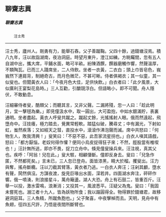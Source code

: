 

## 聊齋志異

##### 聊齋志異
　　`汪士秀`

* * *

汪士秀，廬州人。剛勇有力，能舉石舂。父子善蹴鞠。父四十餘，過錢塘沒焉。積八九年，汪以故詣湖南，夜泊洞庭。時望月東升，澄江如練。方眺矚間，忽有五人自湖中出，攜大席，平鋪水面，略可半畝。紛陳酒饌，饌器磨觸作響，然聲溫厚，不類陶瓦。已而三人踐席坐，二人侍飲。坐者一衣黃，二衣白；頭上巾皆皂色，峩峩然下連肩背，制絕奇古，而月色微茫，不甚可晰。侍者俱褐衣；其一似童，其一似叟也。但聞黃衣人曰：「今夜月色大佳，足供快飲。」白衣者曰：「此夕風景，大似廣利王宴梨花島時。」三人互勸，引釂競浮白。但語略小，即不可聞。舟人隱伏，不敢動息。

汪細審侍者叟，酷類父；而聽其言，又非父聲。二漏將殘，忽一人曰：「趁此明月，宜一擊毬為樂。」即見僮汲水中，取一圓出，大可盈抱，中如水銀滿貯，表裏通明。坐者盡起。黃衣人呼叟共蹴之。蹴起丈餘，光搖搖射人眼。俄而然遠起，飛墮舟中。汪技癢，極力踏去，覺異常輕軟。踏猛似破，騰尋丈；中有漏光，下射如虹，蚩然疾落；又如經天之彗，直投水中，滾滾作沸泡聲而滅。席中共怒曰：「何物生人，敗我清興！」叟笑曰：「不惡不惡，此吾家流星拐也。」白衣人嗔其語戲，怒曰：「都方厭惱，老奴何得作懽？便同小烏皮捉得狂子來；不然，脛股當有椎喫也！」汪計無所逃，即亦不畏，捉刀立舟中。倏見僮叟操兵來。汪注視，真其父也。疾呼：「阿翁！兒在此。」叟大駭，相顧悽斷。僮即反身去。叟曰：「兒急作匿，不然都死矣。」言未已，三人忽已登舟。面皆漆黑，睛大於榴。攫叟出。汪力與奪，搖舟斷纜。汪以刀截其臂落，黃衣者乃逃。一白衣人奔汪；汪剁其顱，墮水有聲，鬨然俱沒。方謀夜渡，旋見巨喙出水面，深若井。四面湖水奔注，砰砰作響。俄一噴湧，則浪接星斗，萬舟簸盪。湖人大恐。舟上有石鼓二，皆重百斤。汪舉一以投，激水雷鳴，浪漸消；又投其一，風波悉平。汪疑父為鬼。叟曰：「我固未嘗死也。溺江者十九人，皆為妖物所食；我以蹋圓得全。物得罪於錢塘君，故移避洞庭耳。三人魚精，所蹴魚胞也。」父子聚喜，中夜擊棹而去。天明，見舟中有魚翅，徑四五尺許，乃悟是夜間所斷臂也。

* * *


